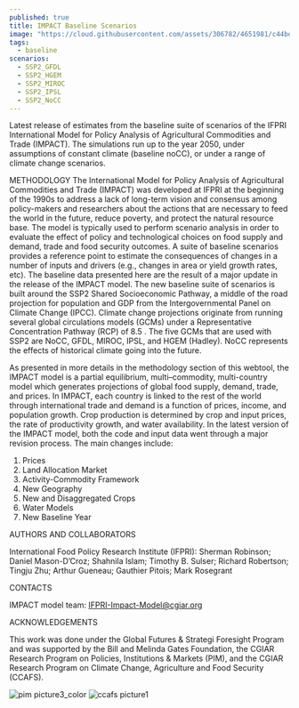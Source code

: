 ```yaml
---
published: true
title: IMPACT Baseline Scenarios
image: "https://cloud.githubusercontent.com/assets/306782/4651981/c44bd396-54a0-11e4-8fb9-22e9e2bf0ca8.png"
tags: 
  - baseline
scenarios: 
  - SSP2_GFDL
  - SSP2_HGEM
  - SSP2_MIROC
  - SSP2_IPSL
  - SSP2_NoCC
---
```






Latest release of estimates from the baseline suite of scenarios of the IFPRI International Model for Policy Analysis of Agricultural Commodities and Trade (IMPACT). The simulations run up to the year 2050, under assumptions of constant climate (baseline noCC), or under a range of climate change scenarios.

METHODOLOGY
The International Model for Policy Analysis of Agricultural Commodities and Trade (IMPACT) was developed at IFPRI at the beginning of the 1990s to address a lack of long-term vision and consensus among policy-makers and researchers about the actions that are necessary to feed the world in the future, reduce poverty, and protect the natural resource base. The model is typically used to perform scenario analysis in order to evaluate the effect of policy and technological choices on food supply and demand, trade and food security outcomes. A suite of baseline scenarios provides a reference point to estimate the consequences of changes in a number of inputs and drivers (e.g., changes in area or yield growth rates, etc). The baseline data presented here are the result of a major update in the release of the IMPACT model. The new baseline suite of scenarios is built around the SSP2 Shared Socioeconomic Pathway, a middle of the road projection for population and GDP from the Intergovernmental Panel on Climate Change (IPCC). Climate change projections originate from running several global circulations models (GCMs) under a Representative Concentration Pathway (RCP) of 8.5 . The five GCMs that are used with SSP2 are NoCC, GFDL, MIROC, IPSL, and HGEM (Hadley). NoCC represents the effects of historical climate going into the future. 

As presented in more details in the methodology section of this webtool, the IMPACT model is a partial equilibrium, multi–commodity, multi-country model which generates projections of global food supply, demand, trade, and prices. In IMPACT, each country is linked to the rest of the world through international trade and demand is a function of prices, income, and population growth. Crop production is determined by crop and input prices, the rate of productivity growth, and water availability.
In the latest version of the IMPACT model, both the code and input data went through a major revision process. The main changes include:
1.	Prices
2.	Land Allocation Market
3.	Activity-Commodity Framework
4.	New Geography
5.	New and Disaggregated Crops
6.	Water Models
7.	New Baseline Year


AUTHORS AND COLLABORATORS

International Food Policy Research Institute (IFPRI): Sherman Robinson; Daniel Mason-D’Croz; Shahnila Islam; Timothy B. Sulser; Richard Robertson; Tingju Zhu; Arthur Gueneau; Gauthier Pitois; Mark Rosegrant

CONTACTS

IMPACT model team:  IFPRI-Impact-Model@cgiar.org

ACKNOWLEDGEMENTS

This work was done under the Global Futures & Strategi Foresight Program and was supported by the Bill and Melinda Gates Foundation, the CGIAR Research Program on Policies, Institutions & Markets (PIM), and the CGIAR Research Program on Climate Change, Agriculture and Food Security (CCAFS).

![pim picture3_color](https://cloud.githubusercontent.com/assets/12040069/11486872/bdbb0eac-9789-11e5-8cd6-aabd30166be7.png)	![ccafs picture1](https://cloud.githubusercontent.com/assets/12040069/11486884/d30b3e94-9789-11e5-9438-75da9d164f19.png)
